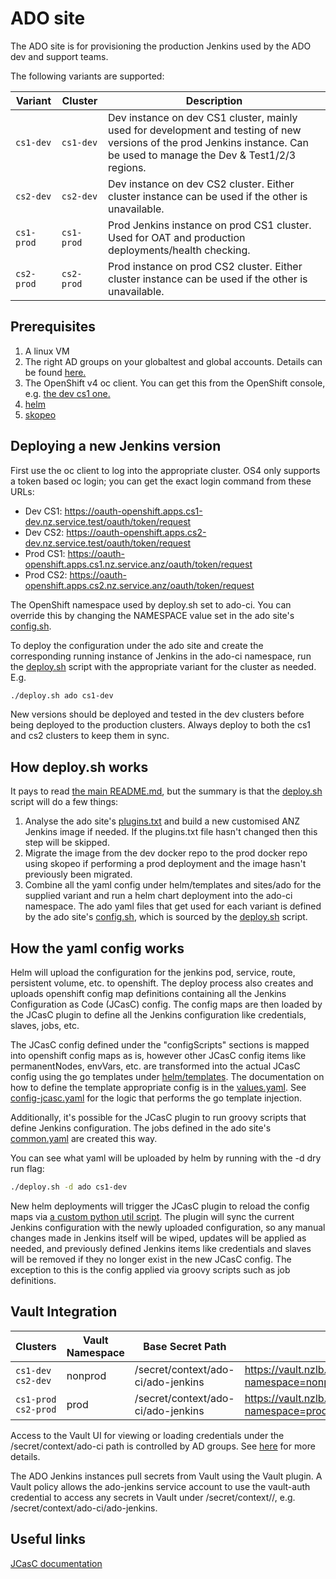 # ADO site

The ADO site is for provisioning the production Jenkins used by the ADO dev and support teams.

The following variants are supported:

| Variant          | Cluster    | Description
| ---------------- | ---------- | ------------------------------------------------------------------------------------------ |
| `cs1-dev`        | `cs1-dev`  | Dev instance on dev CS1 cluster, mainly used for development and testing of new versions of the prod Jenkins instance. Can be used to manage the Dev & Test1/2/3 regions. |
| `cs2-dev`        | `cs2-dev`  | Dev instance on dev CS2 cluster. Either cluster instance can be used if the other is unavailable. |
| `cs1-prod`       | `cs1-prod` | Prod Jenkins instance on prod CS1 cluster. Used for OAT and production deployments/health checking. |
| `cs2-prod`       | `cs2-prod` | Prod instance on prod CS2 cluster. Either cluster instance can be used if the other is unavailable. |

## Prerequisites
1. A linux VM
2. The right AD groups on your globaltest and global accounts. Details can be found [here.](https://confluence.nz.service.anz/display/adlo/Production+Jenkins+Development#ProductionJenkinsDevelopment-RequiredADGroups)
3. The OpenShift v4 oc client. You can get this from the OpenShift console, e.g. [the dev cs1 one.](https://console-openshift-console.apps.cs1-dev.nz.service.test/command-line-tools)
4. [helm](https://helm.sh/docs/intro/install/)
5. [skopeo](https://github.com/containers/skopeo)

## Deploying a new Jenkins version

First use the oc client to log into the appropriate cluster. OS4 only supports a token based oc login; you can get the exact login command from these URLs:
 - Dev CS1: https://oauth-openshift.apps.cs1-dev.nz.service.test/oauth/token/request
 - Dev CS2: https://oauth-openshift.apps.cs2-dev.nz.service.test/oauth/token/request
 - Prod CS1: https://oauth-openshift.apps.cs1.nz.service.anz/oauth/token/request
 - Prod CS2: https://oauth-openshift.apps.cs2.nz.service.anz/oauth/token/request

The OpenShift namespace used by deploy.sh set to ado-ci. You can override this by changing the NAMESPACE value set in the ado site's [config.sh](config.sh).

To deploy the configuration under the ado site and create the corresponding running instance of Jenkins in the ado-ci namespace, run the
[deploy.sh](../../deploy.sh) script with the appropriate variant for the cluster as needed. E.g. 

```sh
./deploy.sh ado cs1-dev
```

New versions should be deployed and tested in the dev clusters before being deployed to the production clusters. Always deploy to both the cs1 and cs2 clusters 
to keep them in sync.

## How deploy.sh works

It pays to read [the main README.md](../../README.md), but the summary is that the [deploy.sh](../../deploy.sh) script will do a few things:
1. Analyse the ado site's [plugins.txt](plugins.txt) and build a new customised ANZ Jenkins image if needed. If the plugins.txt file hasn't changed then this 
step will be skipped. 
2. Migrate the image from the dev docker repo to the prod docker repo using skopeo if performing a prod deployment and the image hasn't previously been 
migrated.
3. Combine all the yaml config under helm/templates and sites/ado for the supplied variant and run a helm chart deployment into the ado-ci namespace. The
ado yaml files that get used for each variant is defined by the ado site's [config.sh](config.sh), which is sourced by the [deploy.sh](../../deploy.sh) script.

## How the yaml config works

Helm will upload the configuration for the jenkins pod, service, route, persistent volume, etc. to openshift. The deploy process also creates and uploads 
openshift config map definitions containing all the Jenkins Configuration as Code (JCasC) config. The config maps are then loaded by the JCasC plugin to define 
all the Jenkins configuration like credentials, slaves, jobs, etc.

The JCasC config defined under the "configScripts" sections is mapped into openshift config maps as is, however other JCasC config items like permanentNodes, 
envVars, etc. are transformed into the actual JCasC config using the go templates under [helm/templates](../../helm/templates). The documentation on how to 
define the template appropriate config is in the [values.yaml](../../helm/values.yaml). See [config-jcasc.yaml](../../helm/templates/config-jcasc.yaml) for the
logic that performs the go template injection.

Additionally, it's possible for the JCasC plugin to run groovy scripts that define Jenkins configuration. The jobs defined in the ado site's 
[common.yaml](common.yaml) are created this way. 

You can see what yaml will be uploaded by helm by running with the -d dry run flag:

```sh
./deploy.sh -d ado cs1-dev
```

New helm deployments will trigger the JCasC plugin to reload the config maps via [a custom python util script](../../helm/utils/reload-config-on-change.py). The
plugin will sync the current Jenkins configuration with the newly uploaded configuration, so any manual changes made in Jenkins itself will be wiped, updates 
will be applied as needed, and previously defined Jenkins items like credentials and slaves will be removed if they no longer exist in the new JCasC config. The
exception to this is the config applied via groovy scripts such as job definitions.

## Vault Integration

| Clusters              | Vault Namespace | Base Secret Path                   | URL                                                                           |
| --------------------- | --------------- | ---------------------------------- | ----------------------------------------------------------------------------- |
| `cs1-dev` `cs2-dev`   | nonprod         | /secret/context/ado-ci/ado-jenkins | https://vault.nzlb.service.anz:8200/ui/vault/auth?namespace=nonprod&with=ldap |
| `cs1-prod` `cs2-prod` | prod            | /secret/context/ado-ci/ado-jenkins | https://vault.nzlb.service.anz:8200/ui/vault/auth?namespace=prod&with=ldap    |

Access to the Vault UI for viewing or loading credentials under the /secret/context/ado-ci path is controlled by AD groups. See 
[here](https://confluence.nz.service.anz/display/adlo/Production+Jenkins+Development#ProductionJenkinsDevelopment-RequiredADGroups) for more details.

The ADO Jenkins instances pull secrets from Vault using the Vault plugin. A Vault policy allows the ado-jenkins service account to use the vault-auth credential
to access any secrets in Vault under /secret/context/<OpenShift namespace>/<Service Account Name>, e.g. /secret/context/ado-ci/ado-jenkins.

## Useful links

[JCasC documentation](https://ado-jenkins-ado-ci.apps.cs1-dev.nz.service.test/configuration-as-code/reference)


